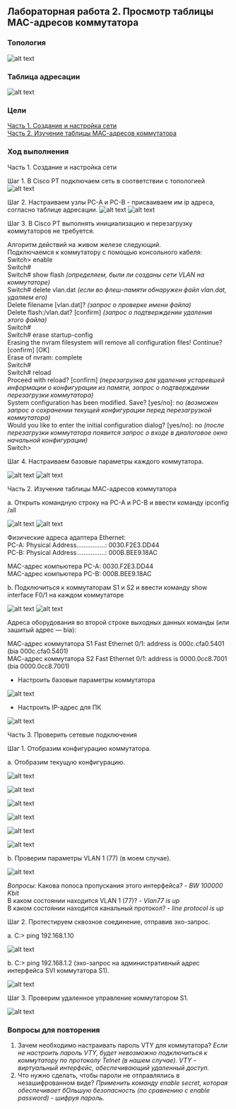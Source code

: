 ## Лабораторная работа 2. Просмотр таблицы MAC-адресов коммутатора
### Топология
![alt text](https://github.com/elborisova3009/otus-networks/blob/master/labs/lab2/Screenshot_12.09.2022(11-07-50).png)
### 	Таблица адресации
![alt text](https://github.com/elborisova3009/otus-networks/blob/master/labs/lab2/Screenshot_12.09.2022(11-44-37).png)
### 	Цели 
<a href="#1"> Часть 1. Создание и настройка сети </a>  
<a href="#2"> Часть 2. Изучение таблицы МАС-адресов коммутатора </a>  
### 	Ход выполнения 

<a name="1"> Часть 1. Создание и настройка сети </a>
  
Шаг 1. В Cisco PT подключаем сеть в соответствии с топологией  
![alt text](https://github.com/elborisova3009/otus-networks/blob/master/labs/lab2/Screenshot_12.09.2022(12-20-58-).png)  

Шаг 2. Настраиваем узлы PC-A и PC-B - присваиваем им ip адреса, согласно таблице адресации.
![alt text](https://github.com/elborisova3009/otus-networks/blob/master/labs/lab2/Screenshot_12.09.2022(12-38-28).png)
![alt text](https://github.com/elborisova3009/otus-networks/blob/master/labs/lab2/Screenshot_12.09.2022(12-38-51).png)

Шаг 3. В Cisco PT выполнять инициализацию и перезагрузку коммутаторов не требуется. 

Алгоритм действий на живом железе следующий.      
Подключаемся к коммутатору с помощью консольного кабеля:  
Switch> enable    
Switch#  
Switch# show flash *(определяем, были ли созданы сети VLAN на коммутаторе)*   
Switch# delete vlan.dat *(если во флеш-памяти обнаружен файл vlan.dat, удаляем его)*    
Delete filename [vlan.dat]? *(запрос о проверке имени файла)*  
Delete flash:/vlan.dat? [confirm] *(запрос о подтверждении удаления этого файла)*  
Switch#    
Switch# erase startup-config  
Erasing the nvram filesystem will remove all configuration files! Continue? [confirm] [OK]    
Erase of nvram: complete  
Switch#  
Switch# reload  
Proceed with reload? [confirm] *(перезагрузка для удаления устаревшей информации о конфигурации из памяти, запрос о подтверждении перезагрузки коммутатора)*  
System configuration has been modified. Save? [yes/no]: no *(возможен запрос о сохранении текущей конфигурации перед перезагрузкой коммутатора)*     
Would you like to enter the initial configuration dialog? [yes/no]: no *(после перезагрузки коммутатора появится запрос о входе в диалоговое окно начальной конфигурации)*    
Switch>  

Шаг 4. Настраиваем базовые параметры каждого коммутатора.
  
![alt text](https://github.com/elborisova3009/otus-networks/blob/master/labs/lab2/Screenshot_12.09.2022(13-35-44).png)
![alt text](https://github.com/elborisova3009/otus-networks/blob/master/labs/lab2/Screenshot_12.09.2022(15-10-52).png)


 <a name="2"> Часть 2. Изучение таблицы МАС-адресов коммутатора </a>
 
 a.	Открыть командную строку на PC-A и PC-B и ввести команду ipconfig /all  
 
 ![alt text](https://github.com/elborisova3009/otus-networks/blob/master/labs/lab2/Screenshot_12.09.2022(15-32-27).png)
 ![alt text](https://github.com/elborisova3009/otus-networks/blob/master/labs/lab2/Screenshot_12.09.2022(15-33-22).png)
 
  Физические адреса адаптера Ethernet:  
  PC-A: Physical Address................: 0030.F2E3.DD44  
  PC-B: Physical Address................: 000B.BEE9.18AC
  
  MAC-адрес компьютера PC-A: 0030.F2E3.DD44  
  MAC-адрес компьютера PC-B: 000B.BEE9.18AC  
  
  b.	Подключиться к коммутаторам S1 и S2 и ввести команду show interface F0/1 на каждом коммутаторе
  
  ![alt text](https://github.com/elborisova3009/otus-networks/blob/master/labs/lab2/Screenshot_12.09.2022(15-58-41).png)
  ![alt text](https://github.com/elborisova3009/otus-networks/blob/master/labs/lab2/Screenshot_12.09.2022(15-58-04).png)
  
  Адреса оборудования во второй строке выходных данных команды (или зашитый адрес — bia):
  
  МАС-адрес коммутатора S1 Fast Ethernet 0/1: address is 000c.cfa0.5401 (bia 000c.cfa0.5401)  
  МАС-адрес коммутатора S2 Fast Ethernet 0/1: address is 0000.0cc8.7001 (bia 0000.0cc8.7001)
  
  
  

  
  
  
  
  
  
 
 
 
 
 
 
 
 
 
 
- Настроить базовые параметры коммутатора

![alt text](https://github.com/elborisova3009/otus-networks/blob/master/labs/Screenshot_06.09.2022(17-53-48).png)

- Настроить IP-адрес для ПК  

![alt text](https://github.com/elborisova3009/otus-networks/blob/master/labs/Screenshot_07.09.2022(13-13-15).png)
 
 <a name="3"> Часть 3. Проверить сетевые подключения </a>
 
Шаг 1. Отобразим конфигурацию коммутатора.

a.	Отобразим текущую конфигурацию. 

![alt text](https://github.com/elborisova3009/otus-networks/blob/master/labs/Screenshot_07.09.2022(12-46-07).png)

![alt text](https://github.com/elborisova3009/otus-networks/blob/master/labs/Screenshot_07.09.2022(12-46-28).png)

![alt text](https://github.com/elborisova3009/otus-networks/blob/master/labs/Screenshot_07.09.2022(12-46-57).png)

![alt text](https://github.com/elborisova3009/otus-networks/blob/master/labs/Screenshot_07.09.2022(12-47-45).png)

![alt text](https://github.com/elborisova3009/otus-networks/blob/master/labs/Screenshot_07.09.2022(12-48-12).png)

![alt text](https://github.com/elborisova3009/otus-networks/blob/master/labs/Screenshot_07.09.2022(12-49-02).png)

b. Проверим параметры VLAN 1 (77) (в моем случае).

![alt text](https://github.com/elborisova3009/otus-networks/blob/master/labs/Screenshot_07.09.2022(12-57-08).png)

*Вопросы:* 
Какова полоса пропускания этого интерфейса? - *BW 100000 Kbit*   
В каком состоянии находится VLAN 1 (77)? - *Vlan77 is up*  
В каком состоянии находится канальный протокол? - *line protocol is up*  

Шаг 2. Протестируем сквозное соединение, отправив эхо-запрос.

a.	C:\> ping 192.168.1.10 

![alt text](https://github.com/elborisova3009/otus-networks/blob/master/labs/Screenshot_07.09.2022(13-17-12).png)

b.	C:\> ping 192.168.1.2 (эхо-запрос на административный адрес интерфейса SVI коммутатора S1).

![alt text](https://github.com/elborisova3009/otus-networks/blob/master/labs/Screenshot_07.09.2022(13-16-33).png)

Шаг 3. Проверим удаленное управление коммутатором S1.

![alt text](https://github.com/elborisova3009/otus-networks/blob/master/labs/Screenshot_07.09.2022(13-56-27).png)

### 	Вопросы для повторения

1.	Зачем необходимо настраивать пароль VTY для коммутатора? *Если не настроить пароль VTY, будет невозможно подключиться к коммутатору по протоколу Telnet (в нашем случае). VTY - виртуальный интерфейс, обеспечивающий удаленный доступ.*  
2.	Что нужно сделать, чтобы пароли не отправлялись в незашифрованном виде? *Применить команду enable secret, которая обеспечивает бОльшую безопасность (по сравнению с enable password) - шифруя пароль.*
